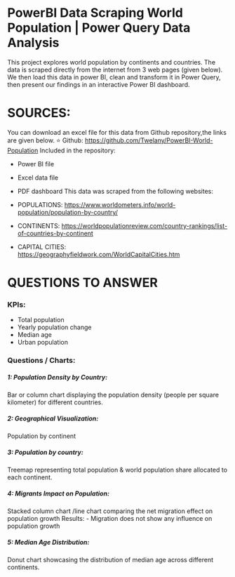 # PowerBI Data Scraping World Population | Power Query Data Analysis

This project explores world population by continents and countries. The data is scraped directly from the internet from 3 web pages (given below). We then load this data in power BI, clean and transform it in Power Query, then present our findings in an interactive Power BI dashboard.

# SOURCES:

You can download an excel file for this data from Github repository,the links are given below. ⭐ Github: https://github.com/Twelany/PowerBI-World-Population
Included in the repository:

- Power BI file
- Excel data file
- PDF dashboard
This data was scraped from the following websites:

- POPULATIONS: https://www.worldometers.info/world-population/population-by-country/
- CONTINENTS: https://worldpopulationreview.com/country-rankings/list-of-countries-by-continent
- CAPITAL CITIES: https://geographyfieldwork.com/WorldCapitalCities.htm

# QUESTIONS TO ANSWER

<h3>KPIs:</h3>

- Total population
- Yearly population change
- Median age
- Urban population

<h3>Questions / Charts:</h3>
<h5>1: Population Density by Country:</h5>
Bar or column chart displaying the population density (people per square kilometer) for different countries.

<h5>2: Geographical Visualization:</h5>
Population by continent

<h5>3: Population by country:</h5>
Treemap representing total population & world population share allocated to each continent.

<h5>4: Migrants Impact on Population:</h5>
Stacked column chart /line chart comparing the net migration effect on population growth Results: - Migration does not show any influence on population growth

<h5>5: Median Age Distribution:</h5>
Donut chart showcasing the distribution of median age across different continents.


